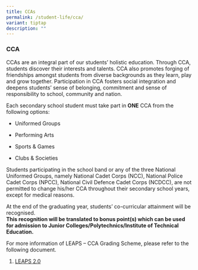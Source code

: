 ```yaml
---
title: CCAs
permalink: /student-life/cca/
variant: tiptap
description: ""
---
```

<h3><strong>CCA</strong></h3>
<p>CCAs are an integral part of our students’ holistic education. Through
CCA, students discover their interests and talents. CCA also promotes forging
of friendships amongst students from diverse backgrounds as they learn,
play and grow together. Participation in CCA fosters social integration
and deepens students’ sense of belonging, commitment and sense of responsibility
to school, community and nation.</p>
<p>Each secondary school student must take part in&nbsp;<strong>ONE</strong>&nbsp;CCA
from the following options:</p>
<ul data-tight="true" class="tight">
<li>
<p>Uniformed Groups</p>
</li>
<li>
<p>Performing Arts</p>
</li>
<li>
<p>Sports &amp; Games</p>
</li>
<li>
<p>Clubs &amp; Societies</p>
</li>
</ul>
<p>Students participating in the school band or any of the three National
Uniformed Groups, namely National Cadet Corps (NCC), National Police Cadet
Corps (NPCC), National Civil Defence Cadet Corps (NCDCC), are not permitted
to change his/her CCA throughout their secondary school years, except for
medical reasons.</p>
<p>At the end of the graduating year, students’ co-curricular attainment
will be recognised.&nbsp;
<br><strong>This recognition will be translated to bonus point(s) which can be used for admission to Junior Colleges/Polytechnics/Institute of Technical Education.</strong>
</p>
<p>For more information of LEAPS – CCA Grading Scheme, please refer to the
following document.</p>
<ol data-tight="true" class="tight">
<li>
<p><a href="/files/LEAPS%202.pdf" rel="noopener noreferrer nofollow" target="_blank">LEAPS 2.0</a>
</p>
</li>
</ol>
<p></p>
